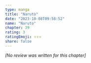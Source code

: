 ```yaml
---
type: manga
title: "Naruto"
date: "2023-10-08T09:58:52"
name: "Naruto"
chapter: 39
rating: 3
ratingEmoji: ⭐️⭐️⭐️
share: false
---
```


*[No review was written for this chapter]*
